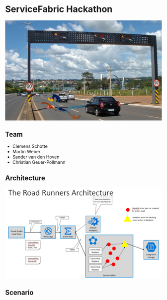 
# ServiceFabric Hackathon

![Architecture](./imgs/logo.png) 

## Team 

- Clemens Schotte
- Martin Weber
- Sander van den Hoven
- Christian Geuer-Pollmann

## Architecture

![Architecture](./imgs/architecture.png) 

## Scenario

